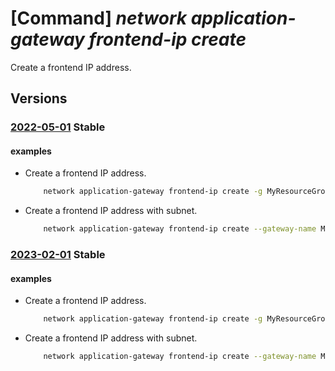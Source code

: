 # [Command] _network application-gateway frontend-ip create_

Create a frontend IP address.

## Versions

### [2022-05-01](/Resources/mgmt-plane/L3N1YnNjcmlwdGlvbnMve30vcmVzb3VyY2Vncm91cHMve30vcHJvdmlkZXJzL21pY3Jvc29mdC5uZXR3b3JrL2FwcGxpY2F0aW9uZ2F0ZXdheXMve30=/2022-05-01.xml) **Stable**

<!-- mgmt-plane /subscriptions/{}/resourcegroups/{}/providers/microsoft.network/applicationgateways/{} 2022-05-01 properties.frontendIPConfigurations[] -->

#### examples

- Create a frontend IP address.
    ```bash
        network application-gateway frontend-ip create -g MyResourceGroup --gateway-name MyAppGateway -n MyFrontendIp --public-ip-address MyPublicIpAddress
    ```

- Create a frontend IP address with subnet.
    ```bash
        network application-gateway frontend-ip create --gateway-name MyAppGateway --name MyFrontendIp --private-ip-address 10.10.10.50 --resource-group MyResourceGroup --subnet MySubnet --vnet-name MyVnet
    ```

### [2023-02-01](/Resources/mgmt-plane/L3N1YnNjcmlwdGlvbnMve30vcmVzb3VyY2Vncm91cHMve30vcHJvdmlkZXJzL21pY3Jvc29mdC5uZXR3b3JrL2FwcGxpY2F0aW9uZ2F0ZXdheXMve30=/2023-02-01.xml) **Stable**

<!-- mgmt-plane /subscriptions/{}/resourcegroups/{}/providers/microsoft.network/applicationgateways/{} 2023-02-01 properties.frontendIPConfigurations[] -->

#### examples

- Create a frontend IP address.
    ```bash
        network application-gateway frontend-ip create -g MyResourceGroup --gateway-name MyAppGateway -n MyFrontendIp --public-ip-address MyPublicIpAddress
    ```

- Create a frontend IP address with subnet.
    ```bash
        network application-gateway frontend-ip create --gateway-name MyAppGateway --name MyFrontendIp --private-ip-address 10.10.10.50 --resource-group MyResourceGroup --subnet MySubnet --vnet-name MyVnet
    ```
